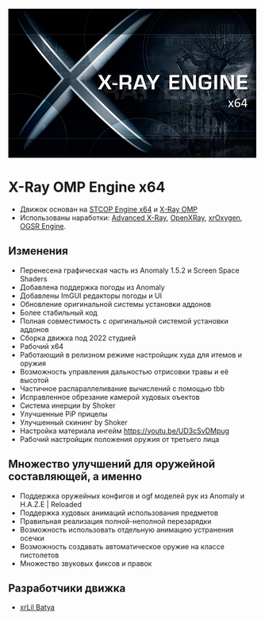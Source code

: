 ![X-Ray OMP Engine x64](splash.png)

X-Ray OMP Engine x64
==========================
* Движок основан на [STCOP Engine x64](https://github.com/mortany/stcop-engine) и [X-Ray OMP](https://github.com/xray-omp/omp-engine)
* Использованы наработки: [Advanced X-Ray](https://github.com/DanceManiac/Advanced-X-Ray-Public), [OpenXRay](https://github.com/OpenXRay/xray-16), [xrOxygen](https://github.com/xrLil-Batya/xray-oxygen), [OGSR Engine](https://github.com/OGSR/OGSR-Engine).

## Изменения
*  Перенесена графическая часть из Anomaly 1.5.2 и Screen Space Shaders
*  Добавлена поддержка погоды из Anomaly
*  Добавлены ImGUI редакторы погоды и UI
*  Обновление оригинальной системы установки аддонов
*  Более стабильный код
*  Полная совместимость с оригинальной системой установки аддонов
*  Сборка движка под 2022 студией
*  Рабочий x64
*  Работающий в релизном режиме настройщик худа для итемов и оружия
*  Возможность управления дальностью отрисовки травы и её высотой
*  Частичное распараллеливание вычислений с помощью tbb
*  Исправленное обрезание камерой худовых оъектов
*  Система инерции by Shoker
*  Улучшенные PiP прицелы
*  Улучшенный скининг by Shoker
*  Настройка материала ингейм https://youtu.be/UD3cSvDMpug
*  Рабочий настройщик положения оружия от третьего лица

## Множество улучшений для оружейной составляющей, а именно
* Поддержка оружейных конфигов и ogf моделей рук из Anomaly и H.A.Z.E | Reloaded
* Поддержка худовых анимаций использования предметов
* Правильная реализация полной-неполной перезарядки
* Возможность использовать отдельную анимацию устранения осечки
* Возможность создавать автоматическое оружие на классе пистолетов
* Множество звуковых фиксов и правок

## Разработчики движка
* [xrLil Batya](https://github.com/xrLil-Batya)

